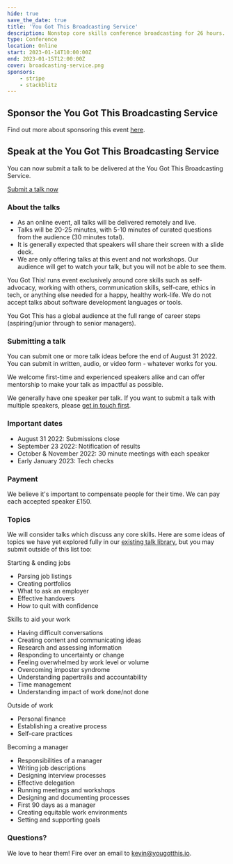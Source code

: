 ```yaml
---
hide: true
save_the_date: true
title: 'You Got This Broadcasting Service'
description: Nonstop core skills conference broadcasting for 26 hours.
type: Conference
location: Online
start: 2023-01-14T10:00:00Z
end: 2023-01-15T12:00:00Z
cover: broadcasting-service.png
sponsors:
    - stripe
    - stackblitz
---
```

<div class="mt-6"></div>

## Sponsor the You Got This Broadcasting Service

Find out more about sponsoring this event [here](/sponsors/info/conf).

## Speak at the You Got This Broadcasting Service

You can now submit a talk to be delivered at the You Got This Broadcasting Service.

<a href="https://airtable.com/shruPP1zoptlV7TYt" class="button bright link">Submit a talk now</a>

### About the talks

- As an online event, all talks will be delivered remotely and live.
- Talks will be 20-25 minutes, with 5-10 minutes of curated questions from the audience (30 minutes total).
- It is generally expected that speakers will share their screen with a slide deck.
- We are only offering talks at this event and not workshops. Our audience will get to watch your talk, but you will not be able to see them.

You Got This! runs event exclusively around core skills such as self-advocacy, working with others, communication skills, self-care, ethics in tech, or anything else needed for a happy, healthy work-life. We do not accept talks about software development languages or tools.

You Got This has a global audience at the full range of career steps (aspiring/junior through to senior managers).

### Submitting a talk

You can submit one or more talk ideas before the end of August 31 2022. You can submit in written, audio, or video form - whatever works for you.

We welcome first-time and experienced speakers alike and can offer mentorship to make your talk as impactful as possible.

We generally have one speaker per talk. If you want to submit a talk with multiple speakers, please [get in touch first](mailto:kevin@yougotthis.io).

### Important dates

- August 31 2022: Submissions close
- September 23 2022: Notification of results
- October & November 2022: 30 minute meetings with each speaker
- Early January 2023: Tech checks

### Payment

We believe it's important to compensate people for their time. We can pay each accepted speaker £150.

### Topics

We will consider talks which discuss any core skills. Here are some ideas of topics we have yet explored fully in our [existing talk library](/library), but you may submit outside of this list too:

Starting & ending jobs
- Parsing job listings
- Creating portfolios
- What to ask an employer
- Effective handovers
- How to quit with confidence

Skills to aid your work
- Having difficult conversations
- Creating content and communicating ideas
- Research and assessing information
- Responding to uncertainty or change
- Feeling overwhelmed by work level or volume
- Overcoming imposter syndrome
- Understanding papertrails and accountability
- Time management
- Understanding impact of work done/not done

Outside of work
- Personal finance
- Establishing a creative process
- Self-care practices

Becoming a manager
- Responsibilities of a manager
- Writing job descriptions
- Designing interview processes
- Effective delegation
- Running meetings and workshops
- Designing and documenting processes
- First 90 days as a manager
- Creating equitable work environments
- Setting and supporting goals

### Questions?

We love to hear them! Fire over an email to [kevin@yougotthis.io](mailto:kevin@yougotthis.io).
